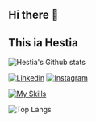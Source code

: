 ## Hi there 👋

## This ia Hestia 

![Hestia's Github stats](https://github-readme-stats.vercel.app/api?username=hestiaahmadi&show_icons=true&theme=midnight-purple)

[![Linkedin](https://img.shields.io/badge/LinkedIn-blue?logo=linkedin)](https://www.linkedin.com/in/hestiaahmadi)
[![Instagram](https://img.shields.io/badge/LinkedIn/Instagram-red?logo=instagram)](https://instagram.com/hestia05.coder)

[![My Skills](https://skillicons.dev/icons?i=html,css,js,tailwind,react)](https://skillicons.dev)

![Top Langs](https://github-readme-stats.vercel.app/api/top-langs/?username=hestiaahmadi&layout=compact&theme=midnight-purple)
